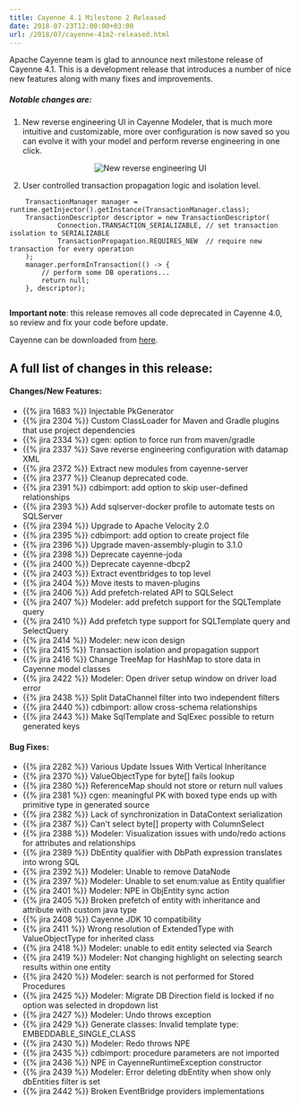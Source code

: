 ```yaml
---
title: Cayenne 4.1 Milestone 2 Released
date: 2018-07-23T12:00:00+03:00
url: /2018/07/cayenne-41m2-released.html
--- 
```


Apache Cayenne team is glad to announce next milestone release of Cayenne 4.1. 
This is a development release that introduces a number of nice new features along with many fixes and improvements.

##### Notable changes are:

1. New reverse engineering UI in Cayenne Modeler, that is much more intuitive and customizable, 
more over configuration is now saved so you can evolve it with your model and perform reverse engineering in one click.
<p style="text-align: center;">
    <img class="img-fluid" src="/img/modeler-cdbimport.png" alt="New reverse engineering UI"/>
</p>

2. User controlled transaction propagation logic and isolation level.

```
    TransactionManager manager = runtime.getInjector().getInstance(TransactionManager.class);
    TransactionDescriptor descriptor = new TransactionDescriptor(
            Connection.TRANSACTION_SERIALIZABLE, // set transaction isolation to SERIALIZABLE 
            TransactionPropagation.REQUIRES_NEW  // require new transaction for every operation
    );
    manager.performInTransaction(() -> {
        // perform some DB operations...
        return null;
    }, descriptor);
    
```

**Important note**: this release removes all code deprecated in Cayenne 4.0, so review and fix your code before update.

Cayenne can be downloaded from [here](/download.html).

<div class="pb-3"><!-- gap 3rem --></div>
<h2 class="text-center">A full list of changes in this release:</h2>
<div class="pb-2"><!-- gap 2rem --></div>

#### Changes/New Features:

- {{% jira 1683 %}} Injectable PkGenerator
- {{% jira 2304 %}} Custom ClassLoader for Maven and Gradle plugins that use project dependencies
- {{% jira 2334 %}} cgen: option to force run from maven/gradle
- {{% jira 2337 %}} Save reverse engineering configuration with datamap XML
- {{% jira 2372 %}} Extract new modules from cayenne-server
- {{% jira 2377 %}} Cleanup deprecated code.
- {{% jira 2391 %}} cdbimport: add option to skip user-defined relationships
- {{% jira 2393 %}} Add sqlserver-docker profile to automate tests on SQLServer
- {{% jira 2394 %}} Upgrade to Apache Velocity 2.0
- {{% jira 2395 %}} cdbimport: add option to create project file
- {{% jira 2396 %}} Upgrade maven-assembly-plugin to 3.1.0
- {{% jira 2398 %}} Deprecate cayenne-joda
- {{% jira 2400 %}} Deprecate cayenne-dbcp2
- {{% jira 2403 %}} Extract eventbridges to top level
- {{% jira 2404 %}} Move itests to maven-plugins
- {{% jira 2406 %}} Add prefetch-related API to SQLSelect
- {{% jira 2407 %}} Modeler: add prefetch support for the SQLTemplate query
- {{% jira 2410 %}} Add prefetch type support for SQLTemplate query and SelectQuery
- {{% jira 2414 %}} Modeler: new icon design
- {{% jira 2415 %}} Transaction isolation and propagation support
- {{% jira 2416 %}} Change TreeMap for HashMap to store data in Cayenne model classes
- {{% jira 2422 %}} Modeler: Open driver setup window on driver load error
- {{% jira 2438 %}} Split DataChannel filter into two independent filters
- {{% jira 2440 %}} cdbimport: allow cross-schema relationships
- {{% jira 2443 %}} Make SqlTemplate and SqlExec possible to return generated keys

<div class="pb-2"><!-- gap 2rem --></div>

#### Bug Fixes:

- {{% jira 2282 %}} Various Update Issues With Vertical Inheritance
- {{% jira 2370 %}} ValueObjectType for byte[] fails lookup
- {{% jira 2380 %}} ReferenceMap should not store or return null values
- {{% jira 2381 %}} cgen: meaningful PK with boxed type ends up with primitive type in generated source
- {{% jira 2382 %}} Lack of synchronization in DataContext serialization
- {{% jira 2387 %}} Can't select byte[] property with ColumnSelect
- {{% jira 2388 %}} Modeler: Visualization issues with undo/redo actions for attributes and relationships
- {{% jira 2389 %}} DbEntity qualifier with DbPath expression translates into wrong SQL
- {{% jira 2392 %}} Modeler: Unable to remove DataNode
- {{% jira 2397 %}} Modeler: Unable to set enum:value as Entity qualifier
- {{% jira 2401 %}} Modeler: NPE in ObjEntity sync action
- {{% jira 2405 %}} Broken prefetch of entity with inheritance and attribute with custom java type
- {{% jira 2408 %}} Cayenne JDK 10 compatibility
- {{% jira 2411 %}} Wrong resolution of ExtendedType with ValueObjectType for inherited class
- {{% jira 2418 %}} Modeler: unable to edit entity selected via Search
- {{% jira 2419 %}} Modeler: Not changing highlight on selecting search results within one entity
- {{% jira 2420 %}} Modeler: search is not performed for Stored Procedures
- {{% jira 2425 %}} Modeler: Migrate DB Direction field is locked if no option was selected in dropdown list
- {{% jira 2427 %}} Modeler: Undo throws exception
- {{% jira 2429 %}} Generate classes: Invalid template type: EMBEDDABLE_SINGLE_CLASS
- {{% jira 2430 %}} Modeler: Redo throws NPE
- {{% jira 2435 %}} cdbimport: procedure parameters are not imported
- {{% jira 2436 %}} NPE in CayenneRuntimeException constructor
- {{% jira 2439 %}} Modeler: Error deleting dbEntity when show only dbEntities filter is set
- {{% jira 2442 %}} Broken EventBridge providers implementations